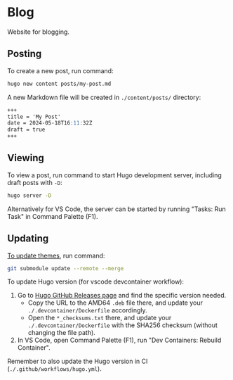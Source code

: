 # Blog

Website for blogging.

## Posting

To create a new post, run command:

```bash
hugo new content posts/my-post.md
```

A new Markdown file will be created in `./content/posts/` directory:

```md
+++
title = 'My Post'
date = 2024-05-18T16:11:32Z
draft = true
+++
```

## Viewing

To view a post, run command to start Hugo development server, including draft posts with `-D`:

```bash
hugo server -D
```

Alternatively for VS Code, the server can be started by running "Tasks: Run Task" in Command Palette (F1).

## Updating

[To update themes](https://github.com/adityatelange/hugo-PaperMod/wiki/Installation#installingupdating-papermod), run command:

```bash
git submodule update --remote --merge
```

To update Hugo version (for vscode devcontainer workflow):

1. Go to [Hugo GitHub Releases page](https://github.com/gohugoio/hugo/releases) and find the specific version needed.
    - Copy the URL to the AMD64 `.deb` file there, and update your `./.devcontainer/Dockerfile` accordingly.
    - Open the `*_checksums.txt` there, and update your `./.devcontainer/Dockerfile` with the SHA256 checksum (without changing the file path).
2. In VS Code, open Command Palette (F1), run "Dev Containers: Rebuild Container".

Remember to also update the Hugo version in CI (`./.github/workflows/hugo.yml`).
